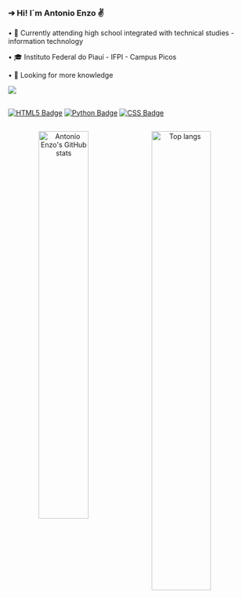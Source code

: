 ### **➔ Hi! I´m Antonio Enzo ✌️**

• 🚀 Currently attending high school integrated with technical studies - information technology

• 🎓 Instituto Federal do Piauí - IFPI - Campus Picos

• 🧠 Looking for more knowledge

  <a href="https://instagram.com/antonioenzobz" target="_blank"><img src="https://img.shields.io/badge/-Instagram-%23E4405F?style=for-the-badge&logo=instagram&logoColor=white" target="_blank"></a>

##

<div> 

[![HTML5 Badge](https://img.shields.io/badge/Python-3776AB?style=for-the-badge&logo=python&logoColor=white)](#) 
[![Python Badge](https://img.shields.io/badge/HTML-239120?style=for-the-badge&logo=html5&logoColor=white"_blank)](#) 
[![CSS Badge](https://img.shields.io/badge/CSS-239120?&style=for-the-badge&logo=css3&logoColor=white)](#)
  
</div>

##

<div align="center">
<img alt="Antonio Enzo's GitHub stats" align="left" width="45%" src="https://github-readme-stats.vercel.app/api?username=antonioenzobz&show_icons=true&theme=gruvbox"/>
<img alt="Top langs" align="left" width="49%" src="https://github-readme-stats.vercel.app/api/top-langs/?username=antonioenzobz&layout=compact&&langs_count=8&theme=gruvbox"/>
</div>
